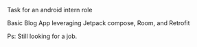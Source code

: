 Task for an android intern role

Basic Blog App leveraging Jetpack compose, Room, and Retrofit


Ps: Still looking for a job.
